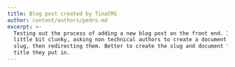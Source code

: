 ```yaml
---
title: Blog post created by TinaCMS
author: content/authors/pedro.md
excerpt: >-
  Testing out the process of adding a new blog post on the front end. It's a
  little bit clunky, asking non technical authors to create a document using a 
  slug, then redirecting them. Better to create the slug and document from the
  title they put in.
---
```


